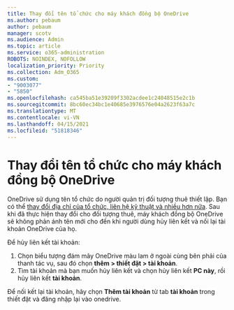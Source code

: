 ```yaml
---
title: Thay đổi tên tổ chức cho máy khách đồng bộ OneDrive
ms.author: pebaum
author: pebaum
manager: scotv
ms.audience: Admin
ms.topic: article
ms.service: o365-administration
ROBOTS: NOINDEX, NOFOLLOW
localization_priority: Priority
ms.collection: Adm_O365
ms.custom:
- "9003077"
- "5850"
ms.openlocfilehash: ca545ba51e39209f3302acdee1c24048515e2c1b
ms.sourcegitcommit: 8bc60ec34bc1e40685e3976576e04a2623f63a7c
ms.translationtype: MT
ms.contentlocale: vi-VN
ms.lasthandoff: 04/15/2021
ms.locfileid: "51818346"
---
```

# <a name="change-the-organization-name-for-the-onedrive-sync-client"></a>Thay đổi tên tổ chức cho máy khách đồng bộ OneDrive

OneDrive sử dụng tên tổ chức do người quản trị đối tượng thuê thiết lập.  Bạn có thể [thay đổi địa chỉ của tổ chức, liên hệ kỹ thuật và nhiều hơn nữa](https://docs.microsoft.com/microsoft-365/admin/manage/change-address-contact-and-more). Sau khi đã thực hiện thay đổi cho đối tượng thuê, máy khách đồng bộ OneDrive sẽ không phản ánh tên mới cho đến khi người dùng hủy liên kết và nối lại tài khoản OneDrive của họ.

Để hủy liên kết tài khoản:

1. Chọn biểu tượng đám mây OneDrive màu lam ở ngoài cùng bên phải của thanh tác vụ, sau đó chọn  **thêm > thiết đặt > tài khoản**.
2. Tìm tài khoản mà bạn muốn hủy liên kết và chọn hủy liên kết  **PC này**, rồi hủy liên kết  **tài khoản**.

Để nối kết lại tài khoản, hãy chọn  **Thêm tài khoản** từ tab  **tài khoản** trong thiết đặt và đăng nhập lại vào onedrive.